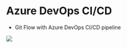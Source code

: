 # Azure DevOps CI/CD

- Git Flow with Azure DevOps CI/CD pipeline

![](https://i.imgur.com/6Xmp56B.png)
